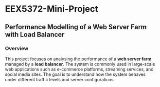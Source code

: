 # EEX5372-Mini-Project

## Performance Modelling of a Web Server Farm with Load Balancer

### Overview
This project focuses on analysing the performance of a **web server farm** managed by a **load balancer**. The system is commonly used in large-scale web applications such as e-commerce platforms, streaming services, and social media sites. The goal is to understand how the system behaves under different traffic levels and server configurations.
